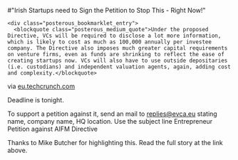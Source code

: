 #"Irish Startups need to Sign the Petition to Stop This - Right Now!"


    <div class="posterous_bookmarklet_entry">
      <blockquote class="posterous_medium_quote">Under the proposed Directive, VCs will be required to disclose a lot more information, which is likely to cost as much as 100,000 annually per investee company. The Directive also imposes much greater capital requirements on venture firms, even as funds are shrinking to reflect the ease of creating startups now. VCs will also have to use outside depositaries (i.e. custodians) and independent valuation agents, again, adding cost and complexity.</blockquote>

<div class="posterous_quote_citation">via <a href="http://eu.techcrunch.com/2010/04/25/new-eu-rules-could-kill-off-european-vc-and-screw-startups-lets-stop-them/">eu.techcrunch.com</a></div>
    <p>Deadline is tonight.
</p><p>To support a petition against it, send an mail to <a href="mailto:replies@evca.eu">replies@evca.eu</a> stating name, company name, HQ location. Use the subject line Entrepreneur Petition against AIFM Directive
</p><p>Thanks to Mike Butcher for highlighting this. Read the full story at the link above.</p></div>
  